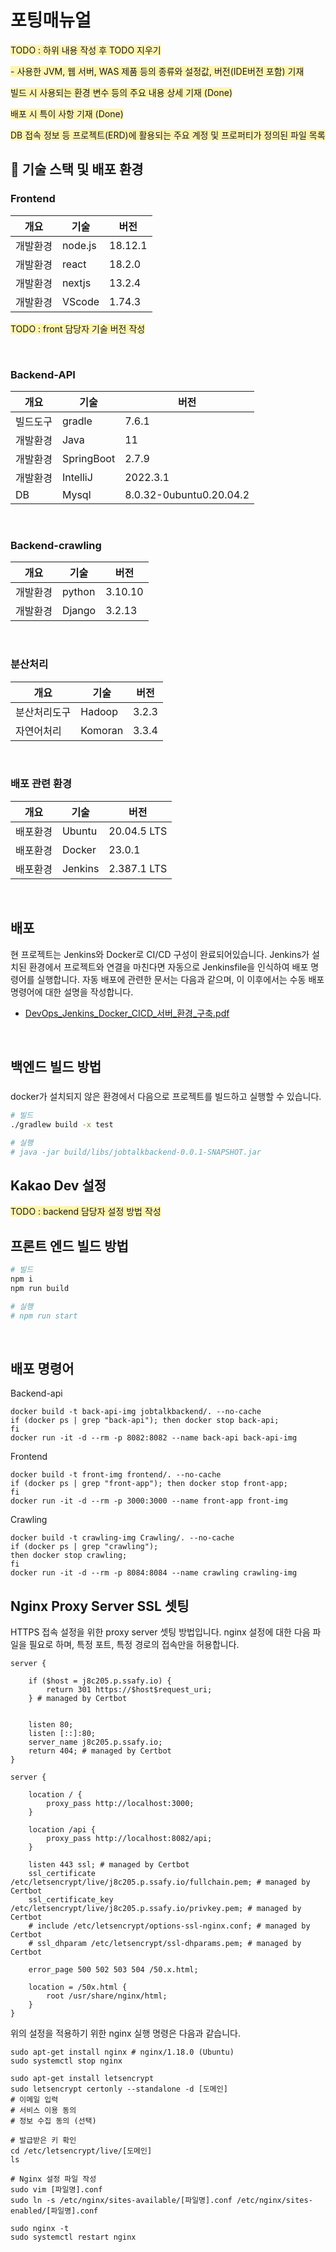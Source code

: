 # 포팅매뉴얼
<span style='background-color: #fff5b1'> TODO : 하위 내용 작성 후 TODO 지우기</span>

<span style='background-color: #fff5b1'> - 사용한 JVM, 웹 서버, WAS 제품 등의 종류와 설정값, 버전(IDE버전 포함) 기재</span>

<span style='background-color: #fff5b1'> 빌드 시 사용되는 환경 변수 등의 주요 내용 상세 기재 (Done) </span>

<span style='background-color: #fff5b1'> 배포 시 특이 사항 기재 (Done) </span> 

<span style='background-color: #fff5b1'> DB 접속 정보 등 프로젝트(ERD)에 활용되는 주요 계정 및 프로퍼티가 정의된 파일 목록 </span>
## 🛫 기술 스택 및 배포 환경

### **Frontend**
|개요|기술|버전|
|------|---|---|
|개발환경|node.js|18.12.1|
|개발환경|react| 18.2.0 |
|개발환경|nextjs| 13.2.4 |
|개발환경|VScode| 1.74.3 |

<span style='background-color: #fff5b1'> TODO : front 담당자 기술 버전 작성 </span>

<br>

### **Backend-API**
|개요|기술|버전|
|------|---|---|
|빌드도구|gradle|7.6.1|
|개발환경|Java|11|
|개발환경|SpringBoot|2.7.9|
|개발환경|IntelliJ|2022.3.1|
|DB|Mysql|8.0.32-0ubuntu0.20.04.2|
<br>

### **Backend-crawling**
|개요|기술|버전|
|------|---|---|
|개발환경|python|3.10.10|
|개발환경|Django|3.2.13|
<br>


### **분산처리**
|개요|기술|버전|
|------|---|---|
|분산처리도구|Hadoop|3.2.3|
|자연어처리|Komoran|3.3.4|
<br>

### **배포 관련 환경**
|개요|기술|버전|
|------|---|---|
|배포환경|Ubuntu|20.04.5 LTS|
|배포환경|Docker|23.0.1|
|배포환경|Jenkins|2.387.1 LTS|
<br>

## 배포
현 프로젝트는 Jenkins와 Docker로 CI/CD 구성이 완료되어있습니다. Jenkins가 설치된 환경에서 프로젝트와 연결을 마친다면 자동으로 Jenkinsfile을 인식하여 배포 명령어를 실행합니다.
자동 배포에 관련한 문서는 다음과 같으며, 이 이후에서는 수동 배포 명령어에 대한 설명을 작성합니다.
- [DevOps_Jenkins_Docker_CICD_서버_환경_구축.pdf](DevOps_Jenkins_Docker_CICD_서버_환경_구축.pdf)
<br/>

## 백엔드 빌드 방법
### 
docker가 설치되지 않은 환경에서 다음으로 프로젝트를 빌드하고 실행할 수 있습니다.
``` bash
# 빌드
./gradlew build -x test

# 실행
# java -jar build/libs/jobtalkbackend-0.0.1-SNAPSHOT.jar
```

## Kakao Dev 설정

<span style='background-color: #fff5b1'> TODO : backend 담당자 설정 방법 작성 </span>

## 프론트 엔드 빌드 방법
``` bash
# 빌드
npm i
npm run build

# 실행
# npm run start
```
<br/>

## 배포 명령어
Backend-api
``` docker
docker build -t back-api-img jobtalkbackend/. --no-cache
if (docker ps | grep "back-api"); then docker stop back-api;
fi
docker run -it -d --rm -p 8082:8082 --name back-api back-api-img
```
Frontend
``` docker
docker build -t front-img frontend/. --no-cache
if (docker ps | grep "front-app"); then docker stop front-app;
fi
docker run -it -d --rm -p 3000:3000 --name front-app front-img
```
Crawling
``` docker
docker build -t crawling-img Crawling/. --no-cache
if (docker ps | grep "crawling"); 
then docker stop crawling;
fi
docker run -it -d --rm -p 8084:8084 --name crawling crawling-img
```

## Nginx Proxy Server SSL 셋팅
HTTPS 접속 설정을 위한 proxy server 셋팅 방법입니다.
nginx 설정에 대한 다음 파일을 필요로 하며, 특정 포트, 특정 경로의 접속만을 허용합니다.

```
server {

    if ($host = j8c205.p.ssafy.io) {
        return 301 https://$host$request_uri;
    } # managed by Certbot


    listen 80;
    listen [::]:80;
    server_name j8c205.p.ssafy.io;
    return 404; # managed by Certbot
}

server {
    
    location / {
        proxy_pass http://localhost:3000;
    }

    location /api {
        proxy_pass http://localhost:8082/api;
    }

    listen 443 ssl; # managed by Certbot
    ssl_certificate /etc/letsencrypt/live/j8c205.p.ssafy.io/fullchain.pem; # managed by Certbot
    ssl_certificate_key /etc/letsencrypt/live/j8c205.p.ssafy.io/privkey.pem; # managed by Certbot
    # include /etc/letsencrypt/options-ssl-nginx.conf; # managed by Certbot
    # ssl_dhparam /etc/letsencrypt/ssl-dhparams.pem; # managed by Certbot

    error_page 500 502 503 504 /50.x.html;

    location = /50x.html {
        root /usr/share/nginx/html;
    }
}

```

위의 설정을 적용하기 위한 nginx 실행 명령은 다음과 같습니다.

```
sudo apt-get install nginx # nginx/1.18.0 (Ubuntu)
sudo systemctl stop nginx

sudo apt-get install letsencrypt
sudo letsencrypt certonly --standalone -d [도메인]
# 이메일 입력
# 서비스 이용 동의
# 정보 수집 동의 (선택)

# 발급받은 키 확인
cd /etc/letsencrypt/live/[도메인]
ls

# Nginx 설정 파일 작성
sudo vim [파일명].conf
sudo ln -s /etc/nginx/sites-available/[파일명].conf /etc/nginx/sites-enabled/[파일명].conf

sudo nginx -t
sudo systemctl restart nginx

```